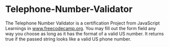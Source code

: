# Telephone-Number-Validator
The Telephone Number Validator is a certification Project from JavaScript Learnings in www.freecodecamp.org. You may fill out the form field any way you choose as long as it has the format of a valid US number. It returns true if the passed string looks like a valid US phone number.
